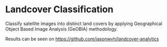 # Landcover Classification

Classify satellite images into distinct land covers by applying Geographical Object Based Image Analysis (GeOBIA) methodology.

Results can be seen on https://github.com/jasonwvh/landcover-analytics

